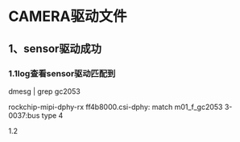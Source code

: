 # CAMERA驱动文件

## 1、sensor驱动成功

### 1.1log查看sensor驱动匹配到

dmesg | grep gc2053

rockchip-mipi-dphy-rx ff4b8000.csi-dphy: match m01_f_gc2053 3-0037:bus type 4

1.2